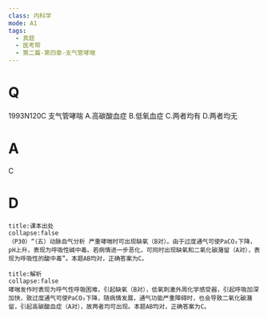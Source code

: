 ```yaml
---
class: 内科学
mode: A1
tags:
  - 真题
  - 医考帮
  - 第二篇-第四章-支气管哮喘
---
```


# Q
1993N120C 支气管哮喘
A.高碳酸血症
B.低氧血症
C.两者均有
D.两者均无

# A
C
# D
```ad-note
title:课本出处
collapse:false
（P30）“（五）动脉血气分析 严重哮喘时可出现缺氧（B对）。由于过度通气可使PaCO₂下降，pH上升，表现为呼吸性碱中毒。若病情进一步恶化，可同时出现缺氧和二氧化碳潴留（A对），表现为呼吸性的酸中毒”。本题AB均对，正确答案为C。
```

```ad-summary
title:解析
collapse:false
哮喘发作时表现为呼气性呼吸困难，引起缺氧（B对），低氧刺激外周化学感受器，引起呼吸加深加快，致过度通气可使PaCO₂下降，随病情发展，通气功能严重障碍时，也会导致二氧化碳潴留，引起高碳酸血症（A对），故两者均可出现。本题AB均对，正确答案为C。
```

